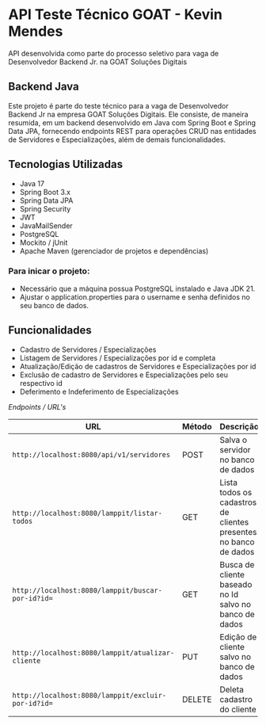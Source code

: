 # API Teste Técnico GOAT - Kevin Mendes
API desenvolvida como parte do processo seletivo para vaga de Desenvolvedor Backend Jr. na GOAT Soluções Digitais

## Backend Java
Este projeto é parte do teste técnico para a vaga de Desenvolvedor Backend Jr na empresa GOAT Soluções Digitais. Ele consiste, de maneira resumida, em um backend desenvolvido em Java com Spring Boot e Spring Data JPA, fornecendo endpoints REST para operações CRUD nas entidades de Servidores e Especializações, além de demais funcionalidades.

## Tecnologias Utilizadas

- Java 17
- Spring Boot 3.x
- Spring Data JPA
- Spring Security
- JWT
- JavaMailSender
- PostgreSQL
- Mockito / jUnit
- Apache Maven (gerenciador de projetos e dependências)

### Para inicar o projeto:
- Necessário que a máquina possua PostgreSQL instalado e Java JDK 21.
- Ajustar o application.properties para o username e senha definidos no seu banco de dados.

## Funcionalidades
- Cadastro de Servidores / Especializações
- Listagem de Servidores / Especializações por id e completa
- Atualização/Edição de cadastros de Servidores e Especializações por id
- Exclusão de cadastro de Servidores e Especializações pelo seu respectivo id
- Deferimento e Indeferimento de Especializações


*Endpoints / URL's*
 
|  URL |  Método | Descrição |
|----------|--------------|--------------|
|`http://localhost:8080/api/v1/servidores`                                 | POST | Salva o servidor no banco de dados |
|`http://localhost:8080/lamppit/listar-todos`                                 | GET | Lista todos os cadastros de clientes presentes no banco de dados |
|`http://localhost:8080/lamppit/buscar-por-id?id=`                             | GET | Busca de cliente baseado no Id salvo no banco de dados |
|`http://localhost:8080/lamppit/atualizar-cliente`                             | PUT | Edição de cliente salvo no banco de dados |
|`http://localhost:8080/lamppit/excluir-por-id?id=`                               | DELETE | Deleta cadastro do cliente |
